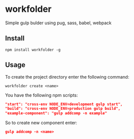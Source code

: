 # workfolder

Simple gulp bulder using pug, sass, babel, webpack

## Install 
```cli
npm install workfolder -g
```

## Usage
To create the project directory enter the following command:
```cli
workfolder create <name>
```

You have the following npm scripts:
```json
"start": "cross-env NODE_ENV=development gulp start",
"build": "cross-env NODE_ENV=production gulp build",
"example-component": "gulp addcomp -n example"
```
So to create new component enter:
```json
gulp addcomp -n <name>
```